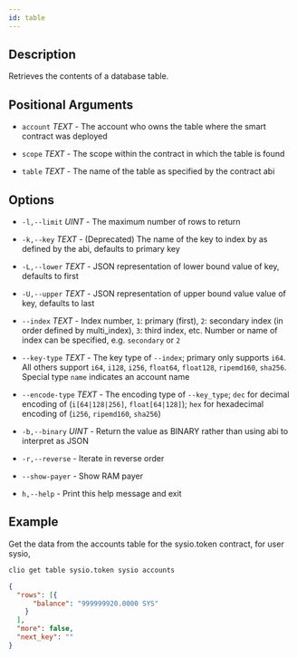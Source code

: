 ```yaml
---
id: table
---
```


## Description

Retrieves the contents of a database table.

## Positional Arguments

- `account` _TEXT_ - The account who owns the table where the smart contract was deployed

- `scope` _TEXT_ - The scope within the contract in which the table is found

- `table` _TEXT_ - The name of the table as specified by the contract abi

## Options

- `-l,--limit` _UINT_ - The maximum number of rows to return

- `-k,--key` _TEXT_ - (Deprecated) The name of the key to index by as defined by the abi, defaults to primary key

- `-L,--lower` _TEXT_ - JSON representation of lower bound value of key, defaults to first

- `-U,--upper` _TEXT_ - JSON representation of upper bound value value of key, defaults to last

- `--index` _TEXT_ - Index number, `1`: primary (first), `2`: secondary index (in order defined by multi_index), `3`: third index, etc. Number or name of index can be specified, e.g. `secondary` or `2`

- `--key-type` _TEXT_ - The key type of `--index`; primary only supports `i64`. All others support `i64`, `i128`, `i256`, `float64`, `float128`, `ripemd160`, `sha256`. Special type `name` indicates an account name

- `--encode-type` _TEXT_ - The encoding type of `--key_type`; `dec` for decimal encoding of (`i[64|128|256]`, `float[64|128]`); `hex` for hexadecimal encoding of (`i256`, `ripemd160`, `sha256`)

- `-b,--binary` _UINT_ - Return the value as BINARY rather than using abi to interpret as JSON

- `-r,--reverse` - Iterate in reverse order

- `--show-payer` - Show RAM payer
  
- `h,--help`      - Print this help message and exit

## Example

Get the data from the accounts table for the sysio.token contract, for user sysio,

```sh
clio get table sysio.token sysio accounts
```

```json
{
  "rows": [{
      "balance": "999999920.0000 SYS"
    }
  ],
  "more": false,
  "next_key": ""
}
```
